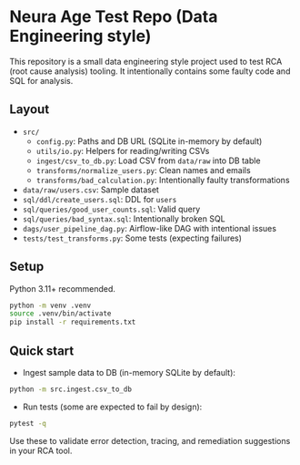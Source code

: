 # Neura Age Test Repo (Data Engineering style)

This repository is a small data engineering style project used to test RCA (root cause analysis) tooling. It intentionally contains some faulty code and SQL for analysis.

## Layout

- `src/`
  - `config.py`: Paths and DB URL (SQLite in-memory by default)
  - `utils/io.py`: Helpers for reading/writing CSVs
  - `ingest/csv_to_db.py`: Load CSV from `data/raw` into DB table
  - `transforms/normalize_users.py`: Clean names and emails
  - `transforms/bad_calculation.py`: Intentionally faulty transformations
- `data/raw/users.csv`: Sample dataset
- `sql/ddl/create_users.sql`: DDL for `users`
- `sql/queries/good_user_counts.sql`: Valid query
- `sql/queries/bad_syntax.sql`: Intentionally broken SQL
- `dags/user_pipeline_dag.py`: Airflow-like DAG with intentional issues
- `tests/test_transforms.py`: Some tests (expecting failures)

## Setup

Python 3.11+ recommended.

```bash
python -m venv .venv
source .venv/bin/activate
pip install -r requirements.txt
```

## Quick start

- Ingest sample data to DB (in-memory SQLite by default):
```bash
python -m src.ingest.csv_to_db
```

- Run tests (some are expected to fail by design):
```bash
pytest -q
```

Use these to validate error detection, tracing, and remediation suggestions in your RCA tool.